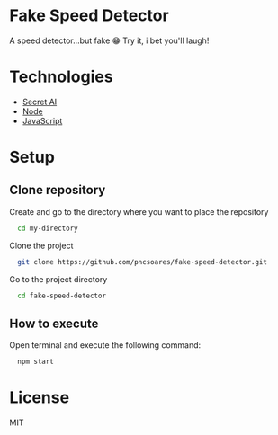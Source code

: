 # Fake Speed Detector

A speed detector...but fake 😁 Try it, i bet you'll laugh!

# Technologies

- [Secret AI](https://github.com/pncsoares)
- [Node](https://nodejs.org/en/docs/)
- [JavaScript](https://developer.mozilla.org/en-US/docs/Web/JavaScript)

# Setup

## Clone repository

Create and go to the directory where you want to place the repository

```bash
  cd my-directory
```

Clone the project

```bash
  git clone https://github.com/pncsoares/fake-speed-detector.git
```

Go to the project directory

```bash
  cd fake-speed-detector
```

## How to execute

Open terminal and execute the following command:

```bash
  npm start
```

# License

MIT